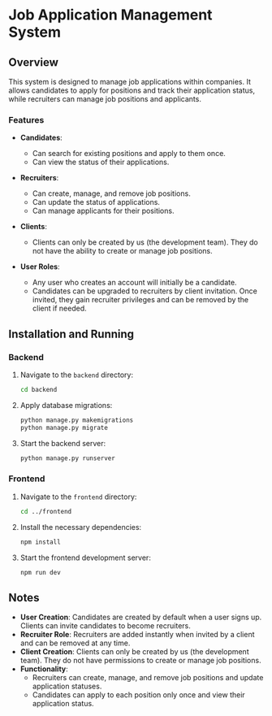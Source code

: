 # Job Application Management System

## Overview

This system is designed to manage job applications within companies. It allows candidates to apply for positions and track their application status, while recruiters can manage job positions and applicants.

### Features

- **Candidates**:
  - Can search for existing positions and apply to them once.
  - Can view the status of their applications.

- **Recruiters**:
  - Can create, manage, and remove job positions.
  - Can update the status of applications.
  - Can manage applicants for their positions.

- **Clients**:
  - Clients can only be created by us (the development team). They do not have the ability to create or manage job positions.

- **User Roles**:
  - Any user who creates an account will initially be a candidate.
  - Candidates can be upgraded to recruiters by client invitation. Once invited, they gain recruiter privileges and can be removed by the client if needed.

## Installation and Running

### Backend

1. Navigate to the `backend` directory:
    ```bash
    cd backend
    ```

2. Apply database migrations:
    ```bash
    python manage.py makemigrations
    python manage.py migrate
    ```

3. Start the backend server:
    ```bash
    python manage.py runserver
    ```

### Frontend

1. Navigate to the `frontend` directory:
    ```bash
    cd ../frontend
    ```

2. Install the necessary dependencies:
    ```bash
    npm install
    ```

3. Start the frontend development server:
    ```bash
    npm run dev
    ```

## Notes

- **User Creation**: Candidates are created by default when a user signs up. Clients can invite candidates to become recruiters.
- **Recruiter Role**: Recruiters are added instantly when invited by a client and can be removed at any time.
- **Client Creation**: Clients can only be created by us (the development team). They do not have permissions to create or manage job positions.
- **Functionality**:
  - Recruiters can create, manage, and remove job positions and update application statuses.
  - Candidates can apply to each position only once and view their application status.
